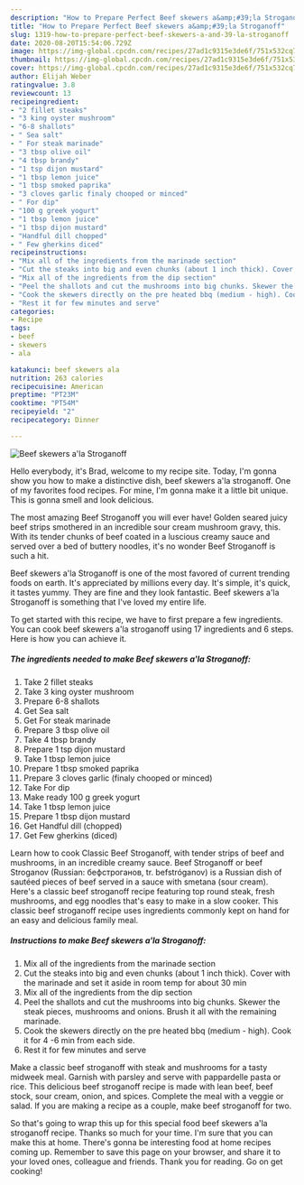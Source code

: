 ```yaml
---
description: "How to Prepare Perfect Beef skewers a&amp;#39;la Stroganoff"
title: "How to Prepare Perfect Beef skewers a&amp;#39;la Stroganoff"
slug: 1319-how-to-prepare-perfect-beef-skewers-a-and-39-la-stroganoff
date: 2020-08-20T15:54:06.729Z
image: https://img-global.cpcdn.com/recipes/27ad1c9315e3de6f/751x532cq70/beef-skewers-ala-stroganoff-recipe-main-photo.jpg
thumbnail: https://img-global.cpcdn.com/recipes/27ad1c9315e3de6f/751x532cq70/beef-skewers-ala-stroganoff-recipe-main-photo.jpg
cover: https://img-global.cpcdn.com/recipes/27ad1c9315e3de6f/751x532cq70/beef-skewers-ala-stroganoff-recipe-main-photo.jpg
author: Elijah Weber
ratingvalue: 3.8
reviewcount: 13
recipeingredient:
- "2 fillet steaks"
- "3 king oyster mushroom"
- "6-8 shallots"
- " Sea salt"
- " For steak marinade"
- "3 tbsp olive oil"
- "4 tbsp brandy"
- "1 tsp dijon mustard"
- "1 tbsp lemon juice"
- "1 tbsp smoked paprika"
- "3 cloves garlic finaly chooped or minced"
- " For dip"
- "100 g greek yogurt"
- "1 tbsp lemon juice"
- "1 tbsp dijon mustard"
- "Handful dill chopped"
- " Few gherkins diced"
recipeinstructions:
- "Mix all of the ingredients from the marinade section"
- "Cut the steaks into big and even chunks (about 1 inch thick). Cover with the marinade and set it aside in room temp for about 30 min"
- "Mix all of the ingredients from the dip section"
- "Peel the shallots and cut the mushrooms into big chunks. Skewer the steak pieces, mushrooms and onions. Brush it all with the remaining marinade."
- "Cook the skewers directly on the pre heated bbq (medium - high). Cook it for 4 -6 min from each side."
- "Rest it for few minutes and serve"
categories:
- Recipe
tags:
- beef
- skewers
- ala

katakunci: beef skewers ala 
nutrition: 263 calories
recipecuisine: American
preptime: "PT23M"
cooktime: "PT54M"
recipeyield: "2"
recipecategory: Dinner

---
```



![Beef skewers a&#39;la Stroganoff](https://img-global.cpcdn.com/recipes/27ad1c9315e3de6f/751x532cq70/beef-skewers-ala-stroganoff-recipe-main-photo.jpg)

Hello everybody, it's Brad, welcome to my recipe site. Today, I'm gonna show you how to make a distinctive dish, beef skewers a&#39;la stroganoff. One of my favorites food recipes. For mine, I'm gonna make it a little bit unique. This is gonna smell and look delicious.

The most amazing Beef Stroganoff you will ever have! Golden seared juicy beef strips smothered in an incredible sour cream mushroom gravy, this. With its tender chunks of beef coated in a luscious creamy sauce and served over a bed of buttery noodles, it&#39;s no wonder Beef Stroganoff is such a hit.

Beef skewers a&#39;la Stroganoff is one of the most favored of current trending foods on earth. It's appreciated by millions every day. It's simple, it's quick, it tastes yummy. They are fine and they look fantastic. Beef skewers a&#39;la Stroganoff is something that I've loved my entire life.


To get started with this recipe, we have to first prepare a few ingredients. You can cook beef skewers a&#39;la stroganoff using 17 ingredients and 6 steps. Here is how you can achieve it.

<!--inarticleads1-->

##### The ingredients needed to make Beef skewers a&#39;la Stroganoff:

1. Take 2 fillet steaks
1. Take 3 king oyster mushroom
1. Prepare 6-8 shallots
1. Get  Sea salt
1. Get  For steak marinade
1. Prepare 3 tbsp olive oil
1. Take 4 tbsp brandy
1. Prepare 1 tsp dijon mustard
1. Take 1 tbsp lemon juice
1. Prepare 1 tbsp smoked paprika
1. Prepare 3 cloves garlic (finaly chooped or minced)
1. Take  For dip
1. Make ready 100 g greek yogurt
1. Take 1 tbsp lemon juice
1. Prepare 1 tbsp dijon mustard
1. Get Handful dill (chopped)
1. Get  Few gherkins (diced)


Learn how to cook Classic Beef Stroganoff, with tender strips of beef and mushrooms, in an incredible creamy sauce. Beef Stroganoff or beef Stroganov (Russian: бефстроганов, tr. befstróganov) is a Russian dish of sautéed pieces of beef served in a sauce with smetana (sour cream). Here&#39;s a classic beef stroganoff recipe featuring top round steak, fresh mushrooms, and egg noodles that&#39;s easy to make in a slow cooker. This classic beef stroganoff recipe uses ingredients commonly kept on hand for an easy and delicious family meal. 

<!--inarticleads2-->

##### Instructions to make Beef skewers a&#39;la Stroganoff:

1. Mix all of the ingredients from the marinade section
1. Cut the steaks into big and even chunks (about 1 inch thick). Cover with the marinade and set it aside in room temp for about 30 min
1. Mix all of the ingredients from the dip section
1. Peel the shallots and cut the mushrooms into big chunks. Skewer the steak pieces, mushrooms and onions. Brush it all with the remaining marinade.
1. Cook the skewers directly on the pre heated bbq (medium - high). Cook it for 4 -6 min from each side.
1. Rest it for few minutes and serve


Make a classic beef stroganoff with steak and mushrooms for a tasty midweek meal. Garnish with parsley and serve with pappardelle pasta or rice. This delicious beef stroganoff recipe is made with lean beef, beef stock, sour cream, onion, and spices. Complete the meal with a veggie or salad. If you are making a recipe as a couple, make beef stroganoff for two. 

So that's going to wrap this up for this special food beef skewers a&#39;la stroganoff recipe. Thanks so much for your time. I'm sure that you can make this at home. There's gonna be interesting food at home recipes coming up. Remember to save this page on your browser, and share it to your loved ones, colleague and friends. Thank you for reading. Go on get cooking!

